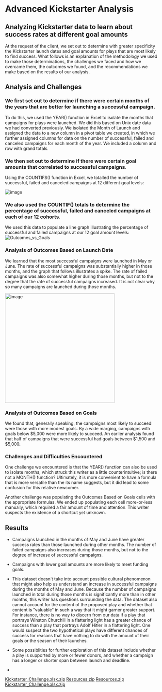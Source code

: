 # Advanced Kickstarter Analysis

## Analyzing Kickstarter data to learn about success rates at different goal amounts

At the request of the client, we set out to determine with greater specificity the Kickstarter launch dates and goal amounts for plays that are most likely to find success. What follows is an explanation of the methodology we used to make those determinations, the challenges we faced and how we overcame them, the outcomes we found, and the recommendations we make based on the results of our analysis. 

## Analysis and Challenges 

### We first set out to determine if there were certain months of the years that are better for launching a successful campaign. 
To do this, we used the YEAR() function in Excel to isolate the months that campaigns for plays were launched. We did this based on Unix date data we had converted previously. We isolated the Month of Launch and assigned the data to a new column in a pivot table we created, in which we further assigned columns for data on the number of successful, failed and canceled campaigns for each month of the year. We included a column and row with grand totals.

### We then set out to determine if there were certain goal amounts that correlated to successful campaigns. 
Using the COUNTIFS() function in Excel, we totalled the number of successful, failed and canceled campaigns at 12 different goal levels:

![image](https://user-images.githubusercontent.com/4724180/146822750-699efeff-b1e7-4db4-a9e5-724a3c9d4a04.png)

### We also used the COUNTIF() totals to determine the percentage of successful, failed and canceled campaigns at each of our 12 cohorts. 
We used this data to populate a line graph illustrating the percentage of successful and failed campaigns at our 12 goal amount levels: ![Outcomes_vs_Goals](https://user-images.githubusercontent.com/4724180/146823238-5b5e2bae-112e-40bd-925c-a8f5373f1de9.png)


### Analysis of Outcomes Based on Launch Date
We learned that the most successful campaigns were launched in May or June. The rate of successful campaigns was substantially higher in those months, and the graph that follows illustrates a spike. The rate of failed campaigns was also somewhat higher during those months, but not to the degree that the rate of successful campaigns increased. It is not clear why so many campaigns are launched during those months. 

<img width="361" alt="image" src="https://user-images.githubusercontent.com/4724180/146835155-1b1a0483-0a7f-49a8-9f12-7334247cc216.png">


### Analysis of Outcomes Based on Goals
We found that, generally speaking, the campaigns most likely to succeed were those with more modest goals. By a wide marging, campaigns with goals below $5,000 were more likely to succeed. An earlier analysis found that half of campaigns that were successful had goals between $1,500 and $5,000.

### Challenges and Difficulties Encountered
One challenge we encountered is that the YEAR() function can also be used to isolate months, which struck this writer as a little counterintuitive; is there not a MONTH() function? Ultimately, it is more convenient to have a formula that is more versatile than the its name suggests, but it did lead to some confusion for this relative newcomer.

Another challenge was populating the Outcomes Based on Goals cells with the appropriate formulas. We ended up populating each cell more-or-less manually, which required a fair amount of time and attention. This writer suspects the existence of a shortcut yet unknown.

## Results

- Campaigns launched in the months of May and June have greater success rates than those launched during other months. The number of failed campaigns also increases during those months, but not to the degree of increase of successful campaigns.

- Campaigns with lower goal amounts are more likely to meet funding goals.

- This dataset doesn't take into account possible cultural phenomenon that might also help us understand an increase in successful campaigns during the months of May and June. Because the number of campaigns launched in total during those months is significantly more than in other months, this writer has questions surrounding the data. The dataset also cannot account for the content of the proposed play and whether that content is "valuable" in such a way that it might garner greater support. For instance, there is no way to discern from our data if a play that portrays Winston Churchill in a flattering light has a greater chance of success than a play that portrays Adolf Hitler in a flattering light. One would suspect the two hypothetical plays have different chances of success for reasons that have nothing to do with the amount of their goals or the season of their launches.

- Some possiblities for further exploration of this dataset include whether a play is supported by more or fewer donors, and whether a campaign has a longer or shorter span between launch and deadline.
- 
[Kickstarter_Challenge.xlsx.zip](https://github.com/chrisolwell/Advanced-Kickstarter-Analysis/files/7747807/Kickstarter_Challenge.xlsx.zip)
[Resources.zip](https://github.com/chrisolwell/Advanced-Kickstarter-Analysis/files/7747815/Resources.zip)
[Resources.zip](https://github.com/chrisolwell/kickstarter-analysis/files/7748016/Resources.zip)
[Kickstarter_Challenge.xlsx.zip](https://github.com/chrisolwell/kickstarter-analysis/files/7748020/Kickstarter_Challenge.xlsx.zip)
